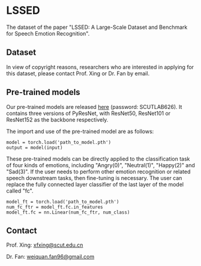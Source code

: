 # LSSED
The dataset of the paper "LSSED: A Large-Scale Dataset and Benchmark for Speech Emotion Recognition".

## Dataset
In view of copyright reasons, researchers who are interested in applying for this dataset, please contact Prof. Xing or Dr. Fan by email.

## Pre-trained models
Our pre-trained models are released [here](https://mailscuteducn-my.sharepoint.com/:f:/g/personal/202010102065_mail_scut_edu_cn/EgPsDi-OUalFmQTgmuxaOTIBZuFGqSXvpbwQo2JA_h3UKw?e=ufh4A7) (password: SCUTLAB626). It contains three versions of PyResNet, with ResNet50, ResNet101 or ResNet152 as the backbone respectively.

The import and use of the pre-trained model are as follows:
```
model = torch.load('path_to_model.pth')
output = model(input)
```
These pre-trained models can be directly applied to the classification task of four kinds of emotions, including "Angry(0)", "Neutral(1)", "Happy(2)" and "Sad(3)".
If the user needs to perform other emotion recognition or related speech downstream tasks, then fine-tuning is necessary.
The user can replace the fully connected layer classifier of the last layer of the model called "fc".
```
model_ft = torch.load('path_to_model.pth')
num_fc_ftr = model_ft.fc.in_features
model_ft.fc = nn.Linear(num_fc_ftr, num_class)
```

## Contact
Prof. Xing: xfxing@scut.edu.cn

Dr. Fan: weiquan.fan96@gmail.com
